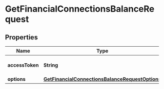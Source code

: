

# GetFinancialConnectionsBalanceRequest


## Properties

| Name | Type | Description | Notes |
|------------ | ------------- | ------------- | -------------|
|**accessToken** | **String** | Access token for authentication |  |
|**options** | [**GetFinancialConnectionsBalanceRequestOptions**](GetFinancialConnectionsBalanceRequestOptions.md) |  |  [optional] |



